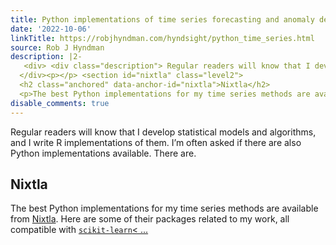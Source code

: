 ```yaml
---
title: Python implementations of time series forecasting and anomaly detection
date: '2022-10-06'
linkTitle: https://robjhyndman.com/hyndsight/python_time_series.html
source: Rob J Hyndman
description: |2-
   <div> <div class="description"> Regular readers will know that I develop statistical models and algorithms, and I write R implementations of them. I’m often asked if there are also Python implementations available. There are. </div>
  </div><p></p> <section id="nixtla" class="level2">
  <h2 class="anchored" data-anchor-id="nixtla">Nixtla</h2>
  <p>The best Python implementations for my time series methods are available from <a href="https://github.com/nixtla">Nixtla</a>. Here are some of their packages related to my work, all compatible with <a href="http://scikit-learn.org/"><code>scikit-learn</code>< ...
disable_comments: true
---
```

 <div> <div class="description"> Regular readers will know that I develop statistical models and algorithms, and I write R implementations of them. I’m often asked if there are also Python implementations available. There are. </div>
</div><p></p> <section id="nixtla" class="level2">
<h2 class="anchored" data-anchor-id="nixtla">Nixtla</h2>
<p>The best Python implementations for my time series methods are available from <a href="https://github.com/nixtla">Nixtla</a>. Here are some of their packages related to my work, all compatible with <a href="http://scikit-learn.org/"><code>scikit-learn</code>< ...